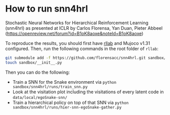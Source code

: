 # How to run snn4hrl

Stochastic Neural Networks for Hierarchical Reinforcement Learning (snn4hrl) as presented at ICLR by Carlos Florensa, Yan Duan, Pieter Abbeel (https://openreview.net/forum?id=B1oK8aoxe&noteId=B1oK8aoxe)


To reproduce the results, you should first have [rllab](https://github.com/rllab/rllab) and Mujoco v1.31 configured. Then, run the following commands in the root folder of `rllab`:

```bash
git submodule add -f https://github.com/florensacc/snn4hrl.git sandbox/snn4hrl
touch sandbox/__init__.py
```

Then you can do the following:
- Train a SNN for the Snake environment via `python sandbox/snn4hrl/runs/train_snn.py`
- Look at the visitation plot including the visitations of every latent code in `data/local/egoSnake-snn/`
- Train a hierarchical policy on top of that SNN via `python sandbox/snn4hrl/runs/hier-snn-egoSnake-gather.py`
